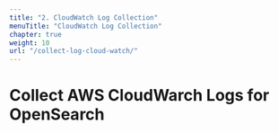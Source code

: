 ```yaml
---
title: "2. CloudWatch Log Collection"
menuTitle: "CloudWatch Log Collection"
chapter: true
weight: 10
url: "/collect-log-cloud-watch/"
---
```


# Collect AWS CloudWarch Logs for OpenSearch

